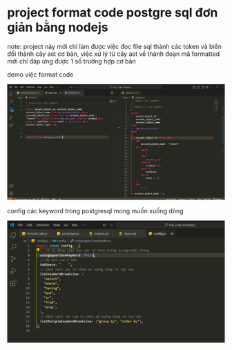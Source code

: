 # project format code postgre sql đơn giản bằng nodejs

note: project này mới chỉ làm được việc đọc file sql thành các token và biến đổi thành cây ast cơ bản, việc xử lý từ cây ast về thành đoạn mã formatted mới chỉ đáp ứng được 1 số trường hợp cơ bản

demo việc format code

![demo](img/demo.png)

config các keyword trong postgresql mong muốn xuống dòng

![alt text](img/configDemo.png)

